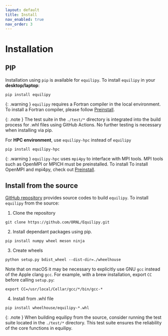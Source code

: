```yaml
---
layout: default
title: Install
nav_enabled: true
nav_order: 3
---
```


# Installation

## PIP
Installation using `pip` is available for `equilipy`. 
To install `equilipy` in your **desktop/laptop**:
```
pip install equilipy
```

{: .warning }
`equilipy` requires a Fortran compiler in the local environment. To install a Fortran compiler, please follow [Preinstall][preinstall].

{: .note }
The test suite in the `./test/*` directory is integrated into the build process for .whl files using GitHub Actions. No further testing is necessary when installing via pip.

For **HPC environment**, use `equilipy-hpc` instead of `equilipy`
```
pip install equilipy-hpc
```

{: .warning }
`equilipy-hpc` uses `mpi4py` to interface with MPI tools. MPI tools such as OpenMPI or MPICH must be preinstalled. To install To install OpenMPI and mpi4py, check out [Preinstall][preinstall].

## Install from the source
[GitHub repository][equilipy] provides source codes to build `equilipy`.
To install `equilipy` from the source:
1. Clone the repository
```
git clone https://github.com/ORNL/Equilipy.git
```
2. Install dependant packages using pip.
```
pip install numpy wheel meson ninja
```
3. Create wheels
```
python setup.py bdist_wheel --dist-dir=./wheelhouse
```
Note that on macOS it may be necessary to explicitly use GNU `gcc` instead of the Apple clang `gcc`. For example, with a brew installation, export `CC` before calling `setup.py`:
```
export CC=/usr/local/Cellar/gcc/*/bin/gcc-*
```
4. Install from .whl file
```
pip install wheelhouse/equilipy-*.whl
```

{: .note }
When building equilipy from the source, consider running the test suite located in the `./test/*` directory. This test suite ensures the reliability of the core functions in equilipy.

[preinstall]: https://github.com/ORNL/Equilipy/blob/main/docs/preinstall.md
[equilipy]: https://github.com/ORNL/Equilipy
